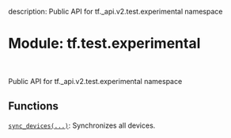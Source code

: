 description: Public API for tf._api.v2.test.experimental namespace

<div itemscope itemtype="http://developers.google.com/ReferenceObject">
<meta itemprop="name" content="tf.test.experimental" />
<meta itemprop="path" content="Stable" />
</div>

# Module: tf.test.experimental

<!-- Insert buttons and diff -->

<table class="tfo-notebook-buttons tfo-api nocontent" align="left">

</table>



Public API for tf._api.v2.test.experimental namespace



## Functions

[`sync_devices(...)`](../../tf/test/experimental/sync_devices.md): Synchronizes all devices.

